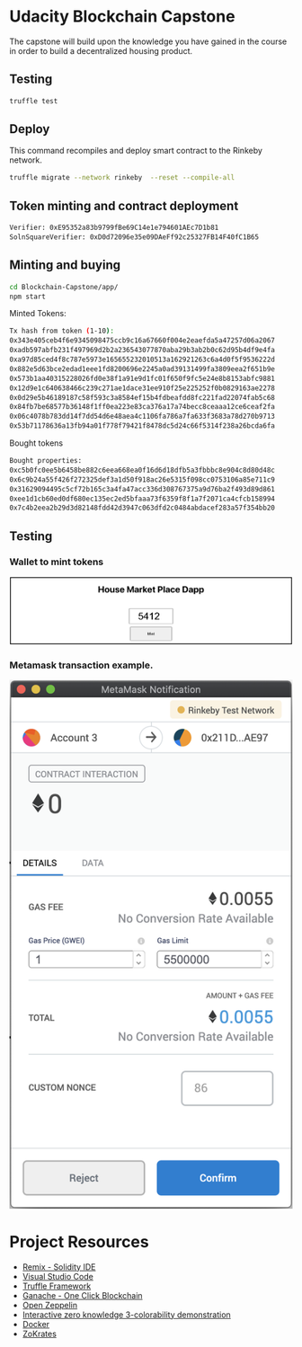 # Udacity Blockchain Capstone

The capstone will build upon the knowledge you have gained in the course in order to build a decentralized housing product. 

## Testing
```bash
truffle test
```

## Deploy
This command recompiles and deploy smart contract to the Rinkeby network.
```bash
truffle migrate --network rinkeby  --reset --compile-all
```

## Token minting and contract deployment

```bash
Verifier: 0xE95352a83b9799fBe69C14e1e794601AEc7D1b81
SolnSquareVerifier: 0xD0d72096e35e09DAeFf92c25327FB14F40fC1B65
```

## Minting and buying
```bash
cd Blockchain-Capstone/app/
npm start
```


Minted Tokens:
```bash
Tx hash from token (1-10):
0x343e405ceb4f6e9345098475ccb9c16a67660f004e2eaefda5a47257d06a2067
0xadb597abfb231f497969d2b2a236543077870aba29b3ab2b0c62d95b4df9e4fa
0xa97d85ced4f8c787e5973e165655232010513a162921263c6a4d0f5f9536222d
0x882e5d63bce2edad1eee1fd8200696e2245a0ad39131499fa3809eea2f651b9e
0x573b1aa40315228026fd0e38f1a91e9d1fc01f650f9fc5e24e8b8153abfc9881
0x12d9e1c640638466c239c271ae1dace31ee910f25e225252f0b0829163ae2278
0x0d29e5b46189187c58f593c3a8584ef15b4fdbeafdd8fc221fad22074fab5c68
0x84fb7be68577b36148f1ff0ea223e83ca376a17a74becc8ceaaa12ce6ceaf2fa
0x06c4078b783dd14f7dd54d6e48aea4c1106fa786a7fa633f3683a78d270b9713
0x53b71178636a13fb94a01f778f79421f8478dc5d24c66f5314f238a26bcda6fa
```

Bought tokens
```bash
Bought properties: 
0xc5b0fc0ee5b6458be882c6eea668ea0f16d6d18dfb5a3fbbbc8e904c8d80d48c
0x6c9b24a55f426f272325def3a1d50f918ac26e5315f098cc0753106a85e711c9
0x31629094495c5cf72b165c3a4fa47acc336d308767375a9d76ba2f493d89d861
0xee1d1cb60ed0df680ec135ec2ed5bfaaa73f6359f8f1a7f2071ca4cfcb158994
0x7c4b2eea2b29d3d82148fdd42d3947c063dfd2c0484abdacef283a57f354bb20
```




## Testing

### Wallet to mint tokens
![mywallet](wallet.png)

### Metamask transaction example.
![metamask](mmtx.png)

# Project Resources

* [Remix - Solidity IDE](https://remix.ethereum.org/)
* [Visual Studio Code](https://code.visualstudio.com/)
* [Truffle Framework](https://truffleframework.com/)
* [Ganache - One Click Blockchain](https://truffleframework.com/ganache)
* [Open Zeppelin ](https://openzeppelin.org/)
* [Interactive zero knowledge 3-colorability demonstration](http://web.mit.edu/~ezyang/Public/graph/svg.html)
* [Docker](https://docs.docker.com/install/)
* [ZoKrates](https://github.com/Zokrates/ZoKrates)

